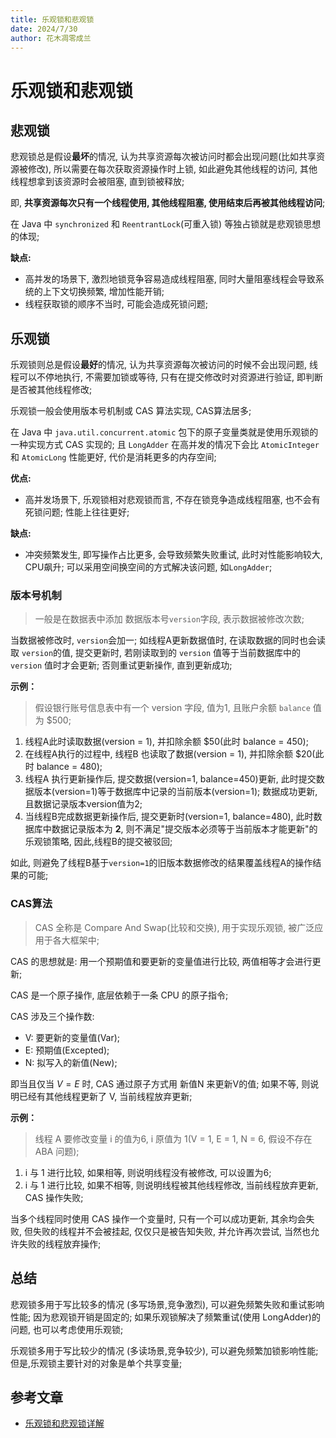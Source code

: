 ```yaml
---
title: 乐观锁和悲观锁
date: 2024/7/30
author: 花木凋零成兰
---
```


# 乐观锁和悲观锁

## 悲观锁

悲观锁总是假设**最坏**的情况, 认为共享资源每次被访问时都会出现问题(比如共享资源被修改), 所以需要在每次获取资源操作时上锁, 如此避免其他线程的访问, 其他线程想拿到该资源时会被阻塞, 直到锁被释放;

即, **共享资源每次只有一个线程使用, 其他线程阻塞, 使用结束后再被其他线程访问**;

在 Java 中 `synchronized` 和 `ReentrantLock`(可重入锁) 等独占锁就是悲观锁思想的体现;

**缺点:**
- 高并发的场景下, 激烈地锁竞争容易造成线程阻塞, 同时大量阻塞线程会导致系统的上下文切换频繁, 增加性能开销;
- 线程获取锁的顺序不当时, 可能会造成死锁问题;

## 乐观锁

乐观锁则总是假设**最好**的情况, 认为共享资源每次被访问的时候不会出现问题, 线程可以不停地执行, 不需要加锁或等待, 只有在提交修改时对资源进行验证, 即判断是否被其他线程修改;

乐观锁一般会使用版本号机制或 CAS 算法实现, CAS算法居多;

在 Java 中 `java.util.concurrent.atomic` 包下的原子变量类就是使用乐观锁的一种实现方式 CAS 实现的; 且 `LongAdder` 在高并发的情况下会比 `AtomicInteger` 和 `AtomicLong` 性能更好, 代价是消耗更多的内存空间;

**优点:**
- 高并发场景下, 乐观锁相对悲观锁而言, 不存在锁竞争造成线程阻塞, 也不会有死锁问题; 性能上往往更好;

**缺点:**
- 冲突频繁发生, 即写操作占比更多, 会导致频繁失败重试, 此时对性能影响较大, CPU飙升; 可以采用空间换空间的方式解决该问题, 如`LongAdder`;

### 版本号机制

> 一般是在数据表中添加 数据版本号`version`字段, 表示数据被修改次数;

当数据被修改时, `version`会加一; 如线程A更新数据值时, 在读取数据的同时也会读取 `version`的值, 提交更新时, 若刚读取到的 `version` 值等于当前数据库中的 `version` 值时才会更新; 否则重试更新操作, 直到更新成功;

**示例：** 
> 假设银行账号信息表中有一个 version 字段, 值为1, 且账户余额 `balance` 值为 $500;
1. 线程A此时读取数据(version = 1), 并扣除余额 $50(此时 balance = 450);
2. 在线程A执行的过程中, 线程B 也读取了数据(version = 1), 并扣除余额 $20(此时 balance = 480);
3. 线程A 执行更新操作后, 提交数据(version=1, balance=450)更新, 此时提交数据版本(version=1)等于数据库中记录的当前版本(version=1); 数据成功更新, 且数据记录版本version值为2;
4. 当线程B完成数据更新操作后, 提交更新时(version=1, balance=480), 此时数据库中数据记录版本为 **2**, 则不满足"提交版本必须等于当前版本才能更新"的乐观锁策略, 因此,线程B的提交被驳回;

如此, 则避免了线程B基于`version=1`的旧版本数据修改的结果覆盖线程A的操作结果的可能;

### CAS算法

> CAS 全称是 Compare And Swap(比较和交换), 用于实现乐观锁, 被广泛应用于各大框架中;

CAS 的思想就是: 用一个预期值和要更新的变量值进行比较, 两值相等才会进行更新;

CAS 是一个原子操作, 底层依赖于一条 CPU 的原子指令;

CAS 涉及三个操作数:
- V: 要更新的变量值(Var);
- E: 预期值(Excepted);
- N: 拟写入的新值(New);

即当且仅当 $V = E$ 时, CAS 通过原子方式用 新值N 来更新V的值; 如果不等, 则说明已经有其他线程更新了 V, 当前线程放弃更新;

**示例：**
> 线程 A 要修改变量 i 的值为6, i 原值为 1(V = 1, E = 1, N = 6, 假设不存在 ABA 问题);
> 

1. i 与 1 进行比较, 如果相等, 则说明线程没有被修改, 可以设置为6;
2. i 与 1 进行比较, 如果不相等, 则说明线程被其他线程修改, 当前线程放弃更新, CAS 操作失败;

当多个线程同时使用 CAS 操作一个变量时, 只有一个可以成功更新, 其余均会失败, 但失败的线程并不会被挂起, 仅仅只是被告知失败, 并允许再次尝试, 当然也允许失败的线程放弃操作;

## 总结
悲观锁多用于写比较多的情况 (多写场景,竞争激烈), 可以避免频繁失败和重试影响性能; 因为悲观锁开销是固定的; 如果乐观锁解决了频繁重试(使用 LongAdder)的问题, 也可以考虑使用乐观锁;

乐观锁多用于写比较少的情况 (多读场景,竞争较少), 可以避免频繁加锁影响性能; 但是,乐观锁主要针对的对象是单个共享变量;


## 参考文章

- [乐观锁和悲观锁详解](https://javaguide.cn/java/concurrent/optimistic-lock-and-pessimistic-lock.html)

